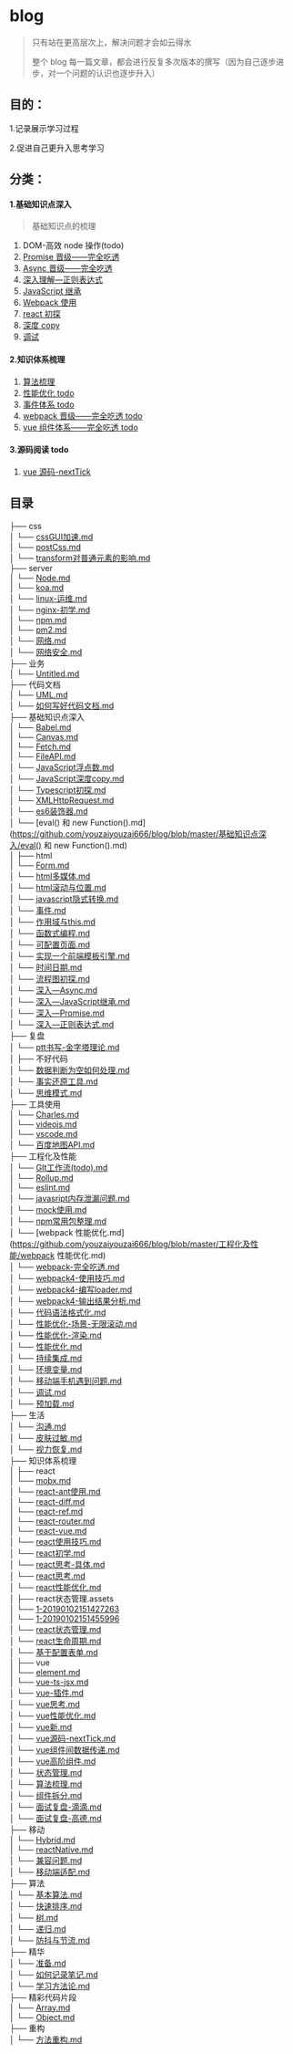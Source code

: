 # blog

> 只有站在更高层次上，解决问题才会如云得水
>
> 整个 blog 每一篇文章，都会进行反复多次版本的撰写（因为自己逐步进步，对一个问题的认识也逐步升入）

## 目的：

1.记录展示学习过程

2.促进自己更升入思考学习

## 分类：

#### 1.基础知识点深入

> 基础知识点的梳理

1. DOM-高效 node 操作(todo)
2. [Promise 晋级——完全吃透](https://github.com/youzaiyouzai666/blog/blob/master/%E5%9F%BA%E7%A1%80%E7%9F%A5%E8%AF%86%E7%82%B9%E6%B7%B1%E5%85%A5/%E6%B7%B1%E5%85%A5%E2%80%94Promise.md)
3. [Async 晋级——完全吃透](https://github.com/youzaiyouzai666/blog/blob/master/%E5%9F%BA%E7%A1%80%E7%9F%A5%E8%AF%86%E7%82%B9%E6%B7%B1%E5%85%A5/%E6%B7%B1%E5%85%A5%E2%80%94Async.md)
4. [深入理解—正则表达式](https://github.com/youzaiyouzai666/blog/blob/master/%E5%9F%BA%E7%A1%80%E7%9F%A5%E8%AF%86%E7%82%B9%E6%B7%B1%E5%85%A5/%E6%B7%B1%E5%85%A5%E2%80%94%E6%AD%A3%E5%88%99%E8%A1%A8%E8%BE%BE%E5%BC%8F.md)
5. [JavaScript 继承](https://github.com/youzaiyouzai666/blog/blob/master/%E5%9F%BA%E7%A1%80%E7%9F%A5%E8%AF%86%E7%82%B9%E6%B7%B1%E5%85%A5/%E6%B7%B1%E5%85%A5%E2%80%94JavaScript%E7%BB%A7%E6%89%BF.md)
6. [Webpack 使用](https://github.com/youzaiyouzai666/blog/blob/master/%E5%9F%BA%E7%A1%80%E7%9F%A5%E8%AF%86%E7%82%B9%E6%B7%B1%E5%85%A5/webpack4-%E4%BD%BF%E7%94%A8%E6%8A%80%E5%B7%A7.md)
7. [react 初探](https://github.com/youzaiyouzai666/blog/blob/master/%E5%9F%BA%E7%A1%80%E7%9F%A5%E8%AF%86%E7%82%B9%E6%B7%B1%E5%85%A5/react%E5%88%9D%E5%AD%A6.md)
8. [深度 copy](https://github.com/youzaiyouzai666/blog/blob/master/%E5%9F%BA%E7%A1%80%E7%9F%A5%E8%AF%86%E7%82%B9%E6%B7%B1%E5%85%A5/JavaScript%E6%B7%B1%E5%BA%A6copy.md)
9. [调试](https://github.com/youzaiyouzai666/blog/blob/master/%E5%9F%BA%E7%A1%80%E7%9F%A5%E8%AF%86%E7%82%B9%E6%B7%B1%E5%85%A5/%E8%B0%83%E8%AF%95.md)

#### 2.知识体系梳理

1. [算法梳理](https://github.com/youzaiyouzai666/blog/blob/master/%E7%9F%A5%E8%AF%86%E4%BD%93%E7%B3%BB%E6%A2%B3%E7%90%86/%E7%AE%97%E6%B3%95%E6%A2%B3%E7%90%86.md)
2. [性能优化 todo]()
3. [事件体系 todo]()
4. [webpack 晋级——完全吃透 todo]()
5. [vue 组件体系——完全吃透 todo]()

#### 3.源码阅读 todo

1. [vue 源码-nextTick](https://github.com/youzaiyouzai666/blog/blob/master/%E7%9F%A5%E8%AF%86%E4%BD%93%E7%B3%BB%E6%A2%B3%E7%90%86/vue%E6%BA%90%E7%A0%81-nextTick.md)

## 目录
├── css  
│   └── [cssGUI加速.md](https://github.com/youzaiyouzai666/blog/blob/master/css/cssGUI加速.md)  
│   └── [postCss.md](https://github.com/youzaiyouzai666/blog/blob/master/css/postCss.md)  
│   └── [transform对普通元素的影响.md](https://github.com/youzaiyouzai666/blog/blob/master/css/transform对普通元素的影响.md)  
├── server  
│   └── [Node.md](https://github.com/youzaiyouzai666/blog/blob/master/server/Node.md)  
│   └── [koa.md](https://github.com/youzaiyouzai666/blog/blob/master/server/koa.md)  
│   └── [linux-运维.md](https://github.com/youzaiyouzai666/blog/blob/master/server/linux-运维.md)  
│   └── [nginx-初学.md](https://github.com/youzaiyouzai666/blog/blob/master/server/nginx-初学.md)  
│   └── [npm.md](https://github.com/youzaiyouzai666/blog/blob/master/server/npm.md)  
│   └── [pm2.md](https://github.com/youzaiyouzai666/blog/blob/master/server/pm2.md)  
│   └── [网络.md](https://github.com/youzaiyouzai666/blog/blob/master/server/网络.md)  
│   └── [网络安全.md](https://github.com/youzaiyouzai666/blog/blob/master/server/网络安全.md)  
├── 业务  
│   └── [Untitled.md](https://github.com/youzaiyouzai666/blog/blob/master/业务/Untitled.md)  
├── 代码文档  
│   └── [UML.md](https://github.com/youzaiyouzai666/blog/blob/master/代码文档/UML.md)  
│   └── [如何写好代码文档.md](https://github.com/youzaiyouzai666/blog/blob/master/代码文档/如何写好代码文档.md)  
├── 基础知识点深入  
│   └── [Babel.md](https://github.com/youzaiyouzai666/blog/blob/master/基础知识点深入/Babel.md)  
│   └── [Canvas.md](https://github.com/youzaiyouzai666/blog/blob/master/基础知识点深入/Canvas.md)  
│   └── [Fetch.md](https://github.com/youzaiyouzai666/blog/blob/master/基础知识点深入/Fetch.md)  
│   └── [FileAPI.md](https://github.com/youzaiyouzai666/blog/blob/master/基础知识点深入/FileAPI.md)  
│   └── [JavaScript浮点数.md](https://github.com/youzaiyouzai666/blog/blob/master/基础知识点深入/JavaScript浮点数.md)  
│   └── [JavaScript深度copy.md](https://github.com/youzaiyouzai666/blog/blob/master/基础知识点深入/JavaScript深度copy.md)  
│   └── [Typescript初探.md](https://github.com/youzaiyouzai666/blog/blob/master/基础知识点深入/Typescript初探.md)  
│   └── [XMLHttpRequest.md](https://github.com/youzaiyouzai666/blog/blob/master/基础知识点深入/XMLHttpRequest.md)  
│   └── [es6装饰器.md](https://github.com/youzaiyouzai666/blog/blob/master/基础知识点深入/es6装饰器.md)  
│   └── [eval() 和 new Function().md](https://github.com/youzaiyouzai666/blog/blob/master/基础知识点深入/eval() 和 new Function().md)  
│   ├── html  
│       └── [Form.md](https://github.com/youzaiyouzai666/blog/blob/master/基础知识点深入/html/Form.md)  
│       └── [html多媒体.md](https://github.com/youzaiyouzai666/blog/blob/master/基础知识点深入/html/html多媒体.md)  
│       └── [html滚动与位置.md](https://github.com/youzaiyouzai666/blog/blob/master/基础知识点深入/html/html滚动与位置.md)  
│   └── [javascript隐式转换.md](https://github.com/youzaiyouzai666/blog/blob/master/基础知识点深入/javascript隐式转换.md)  
│   └── [事件.md](https://github.com/youzaiyouzai666/blog/blob/master/基础知识点深入/事件.md)  
│   └── [作用域与this.md](https://github.com/youzaiyouzai666/blog/blob/master/基础知识点深入/作用域与this.md)  
│   └── [函数式编程.md](https://github.com/youzaiyouzai666/blog/blob/master/基础知识点深入/函数式编程.md)  
│   └── [可配置页面.md](https://github.com/youzaiyouzai666/blog/blob/master/基础知识点深入/可配置页面.md)  
│   └── [实现一个前端模板引擎.md](https://github.com/youzaiyouzai666/blog/blob/master/基础知识点深入/实现一个前端模板引擎.md)  
│   └── [时间日期.md](https://github.com/youzaiyouzai666/blog/blob/master/基础知识点深入/时间日期.md)  
│   └── [流程图初探.md](https://github.com/youzaiyouzai666/blog/blob/master/基础知识点深入/流程图初探.md)  
│   └── [深入—Async.md](https://github.com/youzaiyouzai666/blog/blob/master/基础知识点深入/深入—Async.md)  
│   └── [深入—JavaScript继承.md](https://github.com/youzaiyouzai666/blog/blob/master/基础知识点深入/深入—JavaScript继承.md)  
│   └── [深入—Promise.md](https://github.com/youzaiyouzai666/blog/blob/master/基础知识点深入/深入—Promise.md)  
│   └── [深入—正则表达式.md](https://github.com/youzaiyouzai666/blog/blob/master/基础知识点深入/深入—正则表达式.md)  
├── 复盘  
│   └── [ptt书写-金字塔理论.md](https://github.com/youzaiyouzai666/blog/blob/master/复盘/ptt书写-金字塔理论.md)  
│   ├── 不好代码  
│       └── [数据判断为空如何处理.md](https://github.com/youzaiyouzai666/blog/blob/master/复盘/不好代码/数据判断为空如何处理.md)  
│   └── [事实还原工具.md](https://github.com/youzaiyouzai666/blog/blob/master/复盘/事实还原工具.md)  
│   └── [思维模式.md](https://github.com/youzaiyouzai666/blog/blob/master/复盘/思维模式.md)  
├── 工具使用  
│   └── [Charles.md](https://github.com/youzaiyouzai666/blog/blob/master/工具使用/Charles.md)  
│   └── [videojs.md](https://github.com/youzaiyouzai666/blog/blob/master/工具使用/videojs.md)  
│   └── [vscode.md](https://github.com/youzaiyouzai666/blog/blob/master/工具使用/vscode.md)  
│   └── [百度地图API.md](https://github.com/youzaiyouzai666/blog/blob/master/工具使用/百度地图API.md)  
├── 工程化及性能  
│   └── [GIt工作流(todo).md](https://github.com/youzaiyouzai666/blog/blob/master/工程化及性能/GIt工作流(todo).md)  
│   └── [Rollup.md](https://github.com/youzaiyouzai666/blog/blob/master/工程化及性能/Rollup.md)  
│   └── [eslint.md](https://github.com/youzaiyouzai666/blog/blob/master/工程化及性能/eslint.md)  
│   └── [javasript内存泄漏问题.md](https://github.com/youzaiyouzai666/blog/blob/master/工程化及性能/javasript内存泄漏问题.md)  
│   └── [mock使用.md](https://github.com/youzaiyouzai666/blog/blob/master/工程化及性能/mock使用.md)  
│   └── [npm常用包整理.md](https://github.com/youzaiyouzai666/blog/blob/master/工程化及性能/npm常用包整理.md)  
│   └── [webpack 性能优化.md](https://github.com/youzaiyouzai666/blog/blob/master/工程化及性能/webpack 性能优化.md)  
│   └── [webpack-完全吃透.md](https://github.com/youzaiyouzai666/blog/blob/master/工程化及性能/webpack-完全吃透.md)  
│   └── [webpack4-使用技巧.md](https://github.com/youzaiyouzai666/blog/blob/master/工程化及性能/webpack4-使用技巧.md)  
│   └── [webpack4-编写loader.md](https://github.com/youzaiyouzai666/blog/blob/master/工程化及性能/webpack4-编写loader.md)  
│   └── [webpack4-输出结果分析.md](https://github.com/youzaiyouzai666/blog/blob/master/工程化及性能/webpack4-输出结果分析.md)  
│   └── [代码语法格式化.md](https://github.com/youzaiyouzai666/blog/blob/master/工程化及性能/代码语法格式化.md)  
│   └── [性能优化-场景-无限滚动.md](https://github.com/youzaiyouzai666/blog/blob/master/工程化及性能/性能优化-场景-无限滚动.md)  
│   └── [性能优化-渲染.md](https://github.com/youzaiyouzai666/blog/blob/master/工程化及性能/性能优化-渲染.md)  
│   └── [性能优化.md](https://github.com/youzaiyouzai666/blog/blob/master/工程化及性能/性能优化.md)  
│   └── [持续集成.md](https://github.com/youzaiyouzai666/blog/blob/master/工程化及性能/持续集成.md)  
│   └── [环境变量.md](https://github.com/youzaiyouzai666/blog/blob/master/工程化及性能/环境变量.md)  
│   └── [移动端手机遇到问题.md](https://github.com/youzaiyouzai666/blog/blob/master/工程化及性能/移动端手机遇到问题.md)  
│   └── [调试.md](https://github.com/youzaiyouzai666/blog/blob/master/工程化及性能/调试.md)  
│   └── [预加载.md](https://github.com/youzaiyouzai666/blog/blob/master/工程化及性能/预加载.md)  
├── 生活  
│   └── [沟通.md](https://github.com/youzaiyouzai666/blog/blob/master/生活/沟通.md)  
│   └── [皮肤过敏.md](https://github.com/youzaiyouzai666/blog/blob/master/生活/皮肤过敏.md)  
│   └── [视力恢复.md](https://github.com/youzaiyouzai666/blog/blob/master/生活/视力恢复.md)  
├── 知识体系梳理  
│   ├── react  
│       └── [mobx.md](https://github.com/youzaiyouzai666/blog/blob/master/知识体系梳理/react/mobx.md)  
│       └── [react-ant使用.md](https://github.com/youzaiyouzai666/blog/blob/master/知识体系梳理/react/react-ant使用.md)  
│       └── [react-diff.md](https://github.com/youzaiyouzai666/blog/blob/master/知识体系梳理/react/react-diff.md)  
│       └── [react-ref.md](https://github.com/youzaiyouzai666/blog/blob/master/知识体系梳理/react/react-ref.md)  
│       └── [react-router.md](https://github.com/youzaiyouzai666/blog/blob/master/知识体系梳理/react/react-router.md)  
│       └── [react-vue.md](https://github.com/youzaiyouzai666/blog/blob/master/知识体系梳理/react/react-vue.md)  
│       └── [react使用技巧.md](https://github.com/youzaiyouzai666/blog/blob/master/知识体系梳理/react/react使用技巧.md)  
│       └── [react初学.md](https://github.com/youzaiyouzai666/blog/blob/master/知识体系梳理/react/react初学.md)  
│       └── [react思考-具体.md](https://github.com/youzaiyouzai666/blog/blob/master/知识体系梳理/react/react思考-具体.md)  
│       └── [react思考.md](https://github.com/youzaiyouzai666/blog/blob/master/知识体系梳理/react/react思考.md)  
│       └── [react性能优化.md](https://github.com/youzaiyouzai666/blog/blob/master/知识体系梳理/react/react性能优化.md)  
│       ├── react状态管理.assets  
│           └── [1-20190102151427263](https://github.com/youzaiyouzai666/blog/blob/master/知识体系梳理/react/react状态管理.assets/1-20190102151427263)  
│           └── [1-20190102151455996](https://github.com/youzaiyouzai666/blog/blob/master/知识体系梳理/react/react状态管理.assets/1-20190102151455996)  
│       └── [react状态管理.md](https://github.com/youzaiyouzai666/blog/blob/master/知识体系梳理/react/react状态管理.md)  
│       └── [react生命周期.md](https://github.com/youzaiyouzai666/blog/blob/master/知识体系梳理/react/react生命周期.md)  
│       └── [基于配置表单.md](https://github.com/youzaiyouzai666/blog/blob/master/知识体系梳理/react/基于配置表单.md)  
│   ├── vue  
│       └── [element.md](https://github.com/youzaiyouzai666/blog/blob/master/知识体系梳理/vue/element.md)  
│       └── [vue-ts-jsx.md](https://github.com/youzaiyouzai666/blog/blob/master/知识体系梳理/vue/vue-ts-jsx.md)  
│       └── [vue-插件.md](https://github.com/youzaiyouzai666/blog/blob/master/知识体系梳理/vue/vue-插件.md)  
│       └── [vue思考.md](https://github.com/youzaiyouzai666/blog/blob/master/知识体系梳理/vue/vue思考.md)  
│       └── [vue性能优化.md](https://github.com/youzaiyouzai666/blog/blob/master/知识体系梳理/vue/vue性能优化.md)  
│       └── [vue新.md](https://github.com/youzaiyouzai666/blog/blob/master/知识体系梳理/vue/vue新.md)  
│       └── [vue源码-nextTick.md](https://github.com/youzaiyouzai666/blog/blob/master/知识体系梳理/vue/vue源码-nextTick.md)  
│       └── [vue组件间数据传递.md](https://github.com/youzaiyouzai666/blog/blob/master/知识体系梳理/vue/vue组件间数据传递.md)  
│       └── [vue高阶组件.md](https://github.com/youzaiyouzai666/blog/blob/master/知识体系梳理/vue/vue高阶组件.md)  
│   └── [状态管理.md](https://github.com/youzaiyouzai666/blog/blob/master/知识体系梳理/状态管理.md)  
│   └── [算法梳理.md](https://github.com/youzaiyouzai666/blog/blob/master/知识体系梳理/算法梳理.md)  
│   └── [组件拆分.md](https://github.com/youzaiyouzai666/blog/blob/master/知识体系梳理/组件拆分.md)  
│   └── [面试复盘-滴滴.md](https://github.com/youzaiyouzai666/blog/blob/master/知识体系梳理/面试复盘-滴滴.md)  
│   └── [面试复盘-高德.md](https://github.com/youzaiyouzai666/blog/blob/master/知识体系梳理/面试复盘-高德.md)  
├── 移动  
│   └── [Hybrid.md](https://github.com/youzaiyouzai666/blog/blob/master/移动/Hybrid.md)  
│   └── [reactNative.md](https://github.com/youzaiyouzai666/blog/blob/master/移动/reactNative.md)  
│   └── [兼容问题.md](https://github.com/youzaiyouzai666/blog/blob/master/移动/兼容问题.md)  
│   └── [移动端适配.md](https://github.com/youzaiyouzai666/blog/blob/master/移动/移动端适配.md)  
├── 算法  
│   └── [基本算法.md](https://github.com/youzaiyouzai666/blog/blob/master/算法/基本算法.md)  
│   └── [快速排序.md](https://github.com/youzaiyouzai666/blog/blob/master/算法/快速排序.md)  
│   └── [树.md](https://github.com/youzaiyouzai666/blog/blob/master/算法/树.md)  
│   └── [递归.md](https://github.com/youzaiyouzai666/blog/blob/master/算法/递归.md)  
│   └── [防抖与节流.md](https://github.com/youzaiyouzai666/blog/blob/master/算法/防抖与节流.md)  
├── 精华  
│   └── [准备.md](https://github.com/youzaiyouzai666/blog/blob/master/精华/准备.md)  
│   └── [如何记录笔记.md](https://github.com/youzaiyouzai666/blog/blob/master/精华/如何记录笔记.md)  
│   └── [学习方法论.md](https://github.com/youzaiyouzai666/blog/blob/master/精华/学习方法论.md)  
├── 精彩代码片段  
│   └── [Array.md](https://github.com/youzaiyouzai666/blog/blob/master/精彩代码片段/Array.md)  
│   └── [Object.md](https://github.com/youzaiyouzai666/blog/blob/master/精彩代码片段/Object.md)  
├── 重构  
│   └── [方法重构.md](https://github.com/youzaiyouzai666/blog/blob/master/重构/方法重构.md)   


